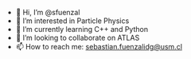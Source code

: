 - 👋 Hi, I’m @sfuenzal
- 👀 I’m interested in Particle Physics
- 🌱 I’m currently learning C++ and Python
- 💞️ I’m looking to collaborate on ATLAS
- 📫 How to reach me: sebastian.fuenzalidg@usm.cl

<!---
sfuenzal/sfuenzal is a ✨ special ✨ repository because its `README.md` (this file) appears on your GitHub profile.
You can click the Preview link to take a look at your changes.
--->
